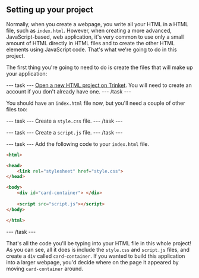 ## Setting up your project

Normally, when you create a webpage, you write all your HTML in a HTML file, such as `index.html`. However, when creating a more advanced, JavaScript-based, web application, it's very common to use only a small amount of HTML directly in HTML files and to create the other HTML elements using JavaScript code. That's what we're going to do in this project.

The first thing you're going to need to do is create the files that will make up your application:

--- task ---
[Open a new HTML project on Trinket](https://trinket.io/library/trinkets/create?lang=html). You will need to create an account if you don't already have one.
--- /task ---

You should have an `index.html` file now, but you'll need a couple of other files too:

--- task ---
Create a `style.css` file.
--- /task ---

--- task ---
Create a `script.js` file.
--- /task ---

--- task ---
Add the following code to your `index.html` file.

```html
<html>

<head>
    <link rel="stylesheet" href="style.css">
</head>

<body>
    <div id="card-container"> </div>
    
    <script src="script.js"></script>
</body>

</html>
```
--- /task ---

That's all the code you'll be typing into your HTML file in this whole project! As you can see, all it does is include the `style.css` and `script.js` files, and create a `div` called `card-container`. If you wanted to build this application into a larger webpage, you'd decide where on the page it appeared by moving `card-container` around.